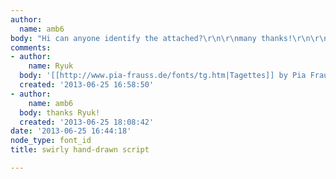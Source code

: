 ```yaml
---
author:
  name: amb6
body: "Hi can anyone identify the attached?\r\n\r\nmany thanks!\r\n\r\n[img:sites/default/files/old-images/script_sample_5631.jpg]"
comments:
- author:
    name: Ryuk
  body: '[[http://www.pia-frauss.de/fonts/tg.htm|Tagettes]] by Pia Frauss'
  created: '2013-06-25 16:58:50'
- author:
    name: amb6
  body: thanks Ryuk!
  created: '2013-06-25 18:08:42'
date: '2013-06-25 16:44:18'
node_type: font_id
title: swirly hand-drawn script

---
```

